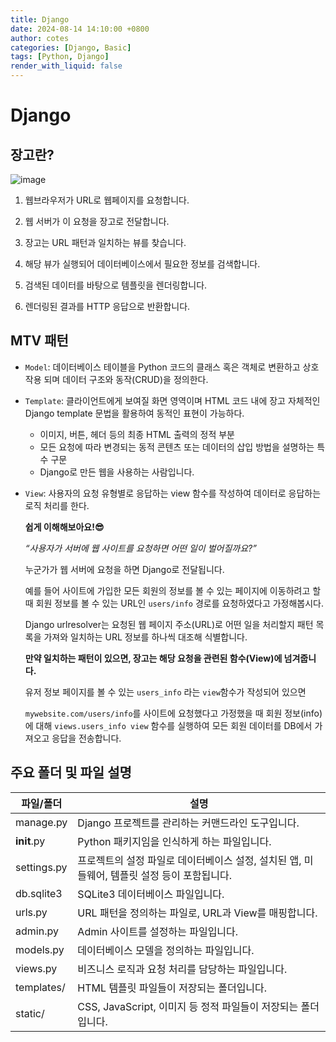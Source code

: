 ```yaml
---
title: Django
date: 2024-08-14 14:10:00 +0800
author: cotes
categories: [Django, Basic]
tags: [Python, Django]
render_with_liquid: false
---
```


# Django

## 장고란?
![image](https://github.com/user-attachments/assets/58d69886-dfee-4a86-a8b9-991c985a953b)

1. 웹브라우저가 URL로 웹페이지를 요청합니다.

2. 웹 서버가 이 요청을 장고로 전달합니다.

3. 장고는 URL 패턴과 일치하는 뷰를 찾습니다.

4. 해당 뷰가 실행되어 데이터베이스에서 필요한 정보를 검색합니다.

5. 검색된 데이터를 바탕으로 템플릿을 렌더링합니다.

6. 렌더링된 결과를 HTTP 응답으로 반환합니다.

## MTV 패턴
- `Model`: 데이터베이스 테이블을 Python 코드의 클래스 혹은 객체로 변환하고 상호작용 되며 데이터 구조와 동작(CRUD)을 정의한다.
- `Template`: 클라이언트에게 보여질 화면 영역이며 HTML 코드 내에 장고 자체적인 Django template 문법을 활용하여 동적인 표현이 가능하다.
    - 이미지, 버튼, 헤더 등의 최종 HTML 출력의 정적 부분
    - 모든 요청에 따라 변경되는 동적 콘텐츠 또는 데이터의 삽입 방법을 설명하는 특수 구문
    - Django로 만든 웹을 사용하는 사람입니다.
- `View`: 사용자의 요청 유형별로 응답하는 view 함수를 작성하여  데이터로 응답하는 로직 처리를 한다.
    
    **쉽게 이해해보아요!😎**
    
    *“사용자가 서버에 웹 사이트를 요청하면 어떤 일이 벌어질까요?”*
    
    누군가가 웹 서버에 요청을 하면 Django로 전달됩니다. 
    
    예를 들어 사이트에 가입한 모든 회원의 정보를 볼 수 있는 페이지에 이동하려고 할 때 
    회원 정보를 볼 수 있는 URL인 `users/info` 경로를 요청하였다고 가정해봅시다.
    
    Django urlresolver는 요청된 웹 페이지 주소(URL)로 어떤 일을 처리할지 패턴 목록을 가져와 일치하는 URL 정보를 하나씩 대조해 식별합니다.
    
    **만약 일치하는 패턴이 있으면, 장고는 해당 요청을 관련된 함수(View)에 넘겨줍니다.**
    
    유저 정보 페이지를 볼 수 있는 `users_info` 라는 `view`함수가 작성되어 있으면
    
    `mywebsite.com/users/info`를 사이트에 요청했다고 가정했을 때 회원 정보(info)에 대해 `views.users_info view` 함수를 실행하여 모든 회원 데이터를 DB에서 가져오고 응답을 전송합니다.


## 주요 폴더 및 파일 설명

| 파일/폴더 | 설명 |
| --- | --- |
| manage.py | Django 프로젝트를 관리하는 커맨드라인 도구입니다. |
| __init__.py | Python 패키지임을 인식하게 하는 파일입니다. |
| settings.py | 프로젝트의 설정 파일로 데이터베이스 설정, 설치된 앱, 미들웨어, 템플릿 설정 등이 포함됩니다. |
| db.sqlite3 | SQLite3 데이터베이스 파일입니다. |
| urls.py | URL 패턴을 정의하는 파일로, URL과 View를 매핑합니다. |
| admin.py | Admin 사이트를 설정하는 파일입니다. |
| models.py | 데이터베이스 모델을 정의하는 파일입니다. |
| views.py | 비즈니스 로직과 요청 처리를 담당하는 파일입니다. |
| templates/ | HTML 템플릿 파일들이 저장되는 폴더입니다. |
| static/ | CSS, JavaScript, 이미지 등 정적 파일들이 저장되는 폴더입니다. |